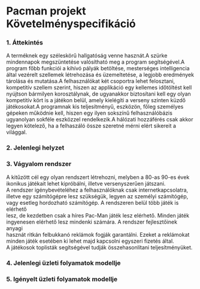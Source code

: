 Pacman projekt Követelményspecifikáció
==========================================

### 1. Áttekintés
A terméknek egy széleskörű hallgatóság venne hasznát.A szürke mindennapok
megszüntetése valósítható meg a program segítségével.A program főbb
funkciói a kihívó pályák betöltése, mesterséges intelligencia által
vezérelt szellemek létrehozása és üzemeltetése, a legjobb eredmények
tárolása és mutatása.A felhasználókat két csoportra lehet felosztani,
kompetitív szellem szerint, hiszen az applikáció egy kellemes időtöltést
kell nyújtson bármilyen korosztálynak, de ugyanakkor biztosítani kell egy
olyan kompetitív kört is a játékon belül, amely kielégíti a verseny szinten
küzdő játékosokat.A programnak kis teljesítményű, eszközön, főleg személyes
gépeken működnie kell, hiszen egy ilyen sokszínű felhasználóbázis ugyanolyan
sokféle eszközzel rendelkezik.A hálózati hozzáférés csak akkor legyen kötelező,
ha a felhaszáló össze szeretné mérni elért sikereit a világgal.
 
### 2. Jelenlegi helyzet

### 3. Vágyalom rendszer
A kitűzött cél egy olyan rendszert létrehozni, melyben a 80-as 90-es évek   
ikonikus játékait lehet kipróbálni, illetve versenyszerűen játszani.   
A rendszer igénybevételéhez a felhasználóknak csak internetkapcsolatra,   
illetve egy számítógépre lesz szükségük, legyen az személyi számítógép,   
vagy esetleg hordozható számítógép. A rendszeren belül több játék is elérhető   
lesz, de kezdetben csak a híres Pac-Man játék lesz elérhető. Minden játék   
ingyenesen elérhető lesz mindenki számára. A rendszer fejlesztőinek anyagi   
hasznát ritkán felbukkanó reklámok fogják garantálni. Ezeket a reklámokat   
minden játék esetében ki lehet majd kapcsolni egyszeri fizetés által.   
A játékosok toplisták segítségével tudják összehasonlítani teljesítményüket.   

### 4. Jelenlegi üzleti folyamatok modellje

### 5. Igényelt üzleti folyamatok modellje
